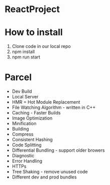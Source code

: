# ReactProject

# How to install
1. Clone code in our local repo
2. npm install
3. npm run start

# Parcel
- Dev Build
- Local Server
- HMR = Hot Module Replacement
- File Watching Algorithm - written in C++
- Caching - Faster Builds
- Image Optimization
- Minification
- Building
- Compress
- Consistent Hashing
- Code Splitting
- Differential Bundling - support older browers
- Diagnostic
- Error Handling
- HTTPs
- Tree Shaking - remove unused code
- Different dev and prod bundles
